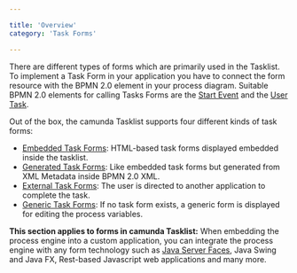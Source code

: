 ```yaml
---

title: 'Overview'
category: 'Task Forms'

---
```


There are different types of forms which are primarily used in the Tasklist. To implement a Task
Form in your application you have to connect the form resource with the BPMN 2.0 element in your
process diagram. Suitable BPMN 2.0 elements for calling Tasks Forms are the [Start
Event](ref:/api-references/bpmn20/#events-start-events) and the [User
Task](ref:/api-references/bpmn20/#tasks-user-task).

Out of the box, the camunda Tasklist supports four different kinds of task forms:

* [Embedded Task Forms](ref:#task-forms-embedded-task-forms): HTML-based task forms displayed
  embedded inside the tasklist.
* [Generated Task Forms](ref:#task-forms-generated-task-forms): Like embedded task forms but
  generated from XML Metadata inside BPMN 2.0 XML.
* [External Task Forms](ref:#task-forms-external-task-forms): The user is directed to another
  application to complete the task.
* [Generic Task Forms](ref:#task-forms-generic-task-forms): If no task form exists, a generic form
  is displayed for editing the process variables.

<div class="alert alert-info" role="alert">
  <strong>This section applies to forms in camunda Tasklist:</strong> When embedding the process
  engine into a custom application, you can integrate the process engine with any form technology such
  as <a href="ref:/real-life/how-to/#user-interface-jsf-task-forms">Java Server Faces</a>, Java Swing
  and Java FX, Rest-based Javascript web applications and many more.
</div>

